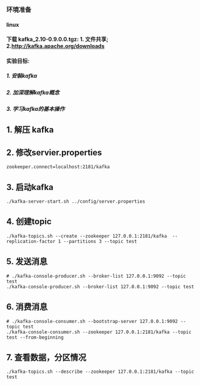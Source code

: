 ### 环境准备 
#### linux
#### 下载 kafka_2.10-0.9.0.0.tgz: 1. 文件共享;  2.http://kafka.apache.org/downloads
#### 实验目标: 
##### 1. 安裝kafka
##### 2. 加深理解kafka概念
##### 3. 学习kafka的基本操作

## 1.  解压 kafka

## 2. 修改servier.properties
```
zookeeper.connect=localhost:2181/kafka
```

## 3. 启动kafka
```
./kafka-server-start.sh ../config/server.properties
```

## 4. 创建topic
```
./kafka-topics.sh --create --zookeeper 127.0.0.1:2181/kafka  --replication-factor 1 --partitions 3 --topic test
```

## 5. 发送消息
```
# ./kafka-console-producer.sh --broker-list 127.0.0.1:9092 --topic test
./kafka-console-producer.sh --broker-list 127.0.0.1:9092 --topic test
```

## 6. 消费消息
```
# ./kafka-console-consumer.sh --bootstrap-server 127.0.0.1:9092 --topic test
./kafka-console-consumer.sh --zookeeper 127.0.0.1:2181/kafka --topic test --from-beginning
```

## 7. 查看数据，分区情况
```
./kafka-topics.sh --describe --zookeeper 127.0.0.1:2181/kafka --topic test
```
